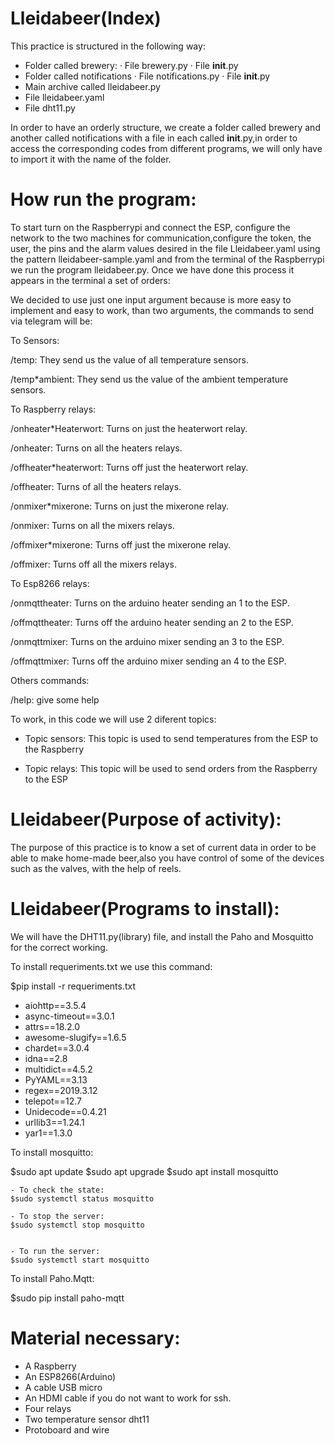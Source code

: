 Lleidabeer(Index)
=================

This practice is structured in the following way:

- Folder called brewery:
	· File brewery.py
	· File __init__.py
- Folder called  notifications
	· File notifications.py
	· File __init__.py
- Main archive called lleidabeer.py
- File lleidabeer.yaml
- File dht11.py


In order to have an orderly structure, we create a folder called brewery and another called notifications with a file in each called __init__.py,in order to access the corresponding codes from different programs, we will only have to import it with the name of the folder.

How run the program:
=========================

To start turn on the Raspberrypi and connect the ESP, configure the network to the two machines for communication,configure the token, the user, the pins and the alarm values desired in the file Lleidabeer.yaml using the pattern lleidabeer-sample.yaml and from the terminal of the Raspberrypi we run the program lleidabeer.py. Once we have done this process it appears in the terminal a set of orders:

We decided to use just one input argument because is more easy to implement and easy to work, than two arguments, the commands to send via telegram will be:


To Sensors:

/temp: They send us the value of all temperature sensors.

/temp*ambient: They send us the value of the ambient temperature sensors.


To Raspberry relays:

/onheater*Heaterwort: Turns on just the heaterwort relay.

/onheater: Turns  on all the heaters relays. 

/offheater*heaterwort: Turns off just the heaterwort relay.

/offheater: Turns  of all the heaters relays.

/onmixer*mixerone: Turns on just the mixerone relay. 

/onmixer: Turns on all the mixers relays. 

/offmixer*mixerone: Turns off just the mixerone relay. 

/offmixer: Turns off  all the mixers relays.


To Esp8266 relays:


/onmqttheater:  Turns on the arduino heater sending an 1 to the ESP.

/offmqttheater: Turns off the arduino heater sending an 2 to the ESP.

/onmqttmixer: Turns on the arduino mixer sending an 3 to the ESP.

/offmqttmixer: Turns off the arduino mixer sending an 4 to the ESP.


Others commands:

/help: give some help



To work, in this code we will use 2 diferent topics:

- Topic sensors: This topic is used to send temperatures from the ESP to the Raspberry

- Topic relays: This topic will be used to send orders from the Raspberry to the ESP








Lleidabeer(Purpose of activity):
================================

The purpose of this practice is to know a set of current data in order to be able to make home-made beer,also you have control of some of the devices such as the valves, with the help of reels.

Lleidabeer(Programs to install):
================================

We will have the  DHT11.py(library) file, and install the Paho and Mosquitto for the correct working.

To install requeriments.txt we use this command:

$pip install -r requeriments.txt

- aiohttp==3.5.4
- async-timeout==3.0.1
- attrs==18.2.0
- awesome-slugify==1.6.5
- chardet==3.0.4
- idna==2.8
- multidict==4.5.2
- PyYAML==3.13
- regex==2019.3.12
- telepot==12.7
- Unidecode==0.4.21
- urllib3==1.24.1
- yar1==1.3.0


To install mosquitto:

$sudo apt update
$sudo apt upgrade
$sudo apt install mosquitto

	- To check the state:
	$sudo systemctl status mosquitto

	- To stop the server:
	$sudo systemctl stop mosquitto


	- To run the server:
	$sudo systemctl start mosquitto


To install Paho.Mqtt:

$sudo pip install paho-mqtt

Material necessary:
========

- A Raspberry
- An ESP8266(Arduino)
- A cable USB micro
- An HDMI cable if you do not want to work for ssh.
- Four relays
- Two temperature sensor dht11
- Protoboard and wire

